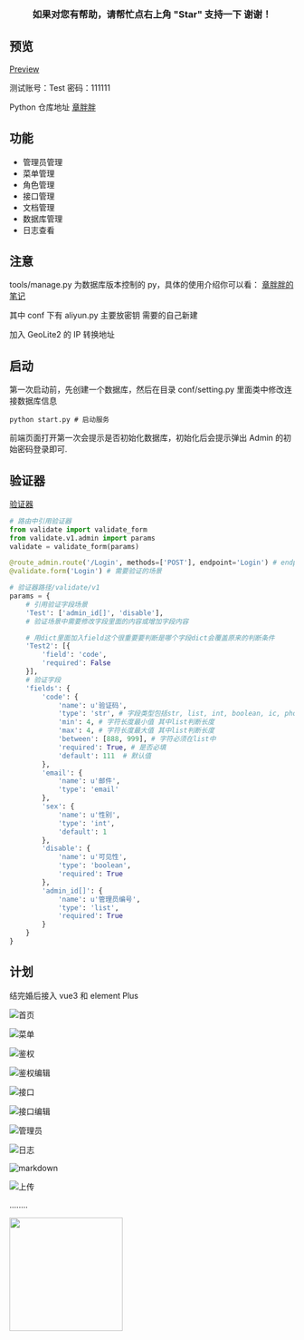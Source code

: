 ### <center>如果对您有帮助，请帮忙点右上角 "Star" 支持一下 谢谢！

## 预览

[Preview](https://test.ig132n.cn/ "Preview")

测试账号：Test 密码：111111

Python 仓库地址 [章胖胖](https://github.com/huzidabanzhang/python-admin "章胖胖")

## 功能

-   管理员管理
-   菜单管理
-   角色管理
-   接口管理
-   文档管理
-   数据库管理
-   日志查看

## 注意

tools/manage.py 为数据库版本控制的 py，具体的使用介绍你可以看： [章胖胖的笔记](https://huzidabanzhang.github.io/notes/2020-03-30.html#python-flask-migrate-%E8%BF%81%E7%A7%BB%E6%95%B0%E6%8D%AE%E5%BA%93 "章胖胖的笔记")

其中 conf 下有 aliyun.py 主要放密钥 需要的自己新建

加入 GeoLite2 的 IP 转换地址

## 启动

第一次启动前，先创建一个数据库，然后在目录 conf/setting.py 里面类中修改连接数据库信息

```shell
python start.py # 启动服务
```

前端页面打开第一次会提示是否初始化数据库，初始化后会提示弹出 Admin 的初始密码登录即可.

## 验证器

[验证器](https://github.com/huzidabanzhang/python-admin/blob/master/trunk/validate/__init__.py "验证器")

```python
# 路由中引用验证器
from validate import validate_form
from validate.v1.admin import params
validate = validate_form(params)

@route_admin.route('/Login', methods=['POST'], endpoint='Login') # endpoint这个一定要加不然报错
@validate.form('Login') # 需要验证的场景
```

```python
# 验证器路径/validate/v1
params = {
    # 引用验证字段场景
    'Test': ['admin_id[]', 'disable'],
    # 验证场景中需要修改字段里面的内容或增加字段内容

    # 用dict里面加入field这个很重要要判断是哪个字段dict会覆盖原来的判断条件
    'Test2': [{
        'field': 'code',
        'required': False
    }],
    # 验证字段
    'fields': {
        'code': {
            'name': u'验证码',
            'type': 'str', # 字段类型包括str, list, int, boolean, ic, phone, email, time
            'min': 4, # 字符长度最小值 其中list判断长度
            'max': 4, # 字符长度最大值 其中list判断长度
            'between': [888, 999], # 字符必须在list中
            'required': True, # 是否必填
            'default': 111  # 默认值
        },
        'email': {
            'name': u'邮件',
            'type': 'email'
        },
        'sex': {
            'name': u'性别',
            'type': 'int',
            'default': 1
        },
        'disable': {
            'name': u'可见性',
            'type': 'boolean',
            'required': True
        },
        'admin_id[]': {
            'name': u'管理员编号',
            'type': 'list',
            'required': True
        }
    }
}
```

## 计划

结完婚后接入 vue3 和 element Plus

![首页](https://github.com/huzidabanzhang/python-admin/blob/master/static/image/markdown/desktop.png "首页")

![菜单](https://github.com/huzidabanzhang/python-admin/blob/master/static/image/markdown/menu.jpg "菜单")

![鉴权](https://github.com/huzidabanzhang/python-admin/blob/master/static/image/markdown/role.jpg "鉴权")

![鉴权编辑](https://github.com/huzidabanzhang/python-admin/blob/master/static/image/markdown/role_edit.jpg "鉴权编辑")

![接口](https://github.com/huzidabanzhang/python-admin/blob/master/static/image/markdown/interface.jpg "接口")

![接口编辑](https://github.com/huzidabanzhang/python-admin/blob/master/static/image/markdown/interface_edit.jpg "接口编辑")

![管理员](https://github.com/huzidabanzhang/python-admin/blob/master/static/image/markdown/admin.jpg "管理员")

![日志](https://github.com/huzidabanzhang/python-admin/blob/master/static/image/markdown/log.jpg "日志")

![markdown](https://github.com/huzidabanzhang/python-admin/blob/master/static/image/markdown/markdown.jpg "markdown")

![上传](https://github.com/huzidabanzhang/python-admin/blob/master/static/image/markdown/upload.jpg "上传")

........

<a href="https://github.com/d2-projects/d2-admin" target="_blank"><img src="https://raw.githubusercontent.com/FairyEver/d2-admin/master/docs/image/d2-admin@2x.png" width="200"></a>
